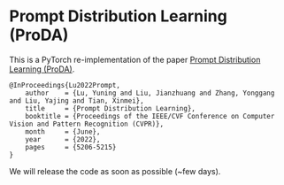 # Prompt Distribution Learning (ProDA)
This is a PyTorch re-implementation of the paper [Prompt Distribution Learning (ProDA)](https://arxiv.org/abs/2205.03340).
```
@InProceedings{Lu2022Prompt,
    author    = {Lu, Yuning and Liu, Jianzhuang and Zhang, Yonggang and Liu, Yajing and Tian, Xinmei},
    title     = {Prompt Distribution Learning},
    booktitle = {Proceedings of the IEEE/CVF Conference on Computer Vision and Pattern Recognition (CVPR)},
    month     = {June},
    year      = {2022},
    pages     = {5206-5215}
}
```
We will release the code as soon as possible (~few days).
